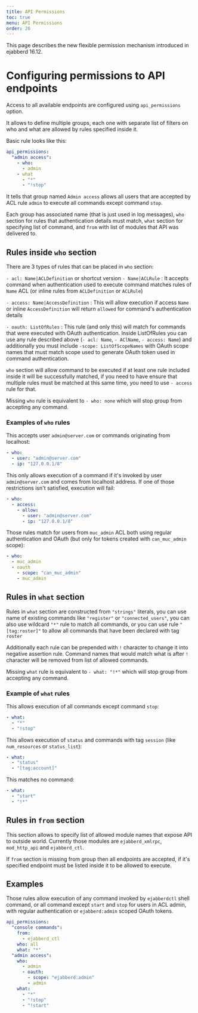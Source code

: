 ```yaml
---
title: API Permissions
toc: true
menu: API Permissions
order: 20
---
```


This page describes the new flexible permission mechanism introduced in
ejabberd 16.12.

# Configuring permissions to API endpoints

Access to all available endpoints are configured using `api_permissions` option.

It allows to define multiple groups, each one with separate list of filters
on who and what are allowed by rules specified inside it.

Basic rule looks like this:

``` yaml
api_permissions:
  "admin access":
    - who:
      - admin
    - what
      - "*"
      - "!stop"
```

It tells that group named `Admin access` allows all users that are accepted by
ACL rule `admin` to execute all commands except command `stop`.

Each group has associated name (that is just used in log messages), `who` section
for rules that authentication details must match, `what` section for specifying
list of command, and `from` with list of modules that API was delivered to.

## Rules inside `who` section

There are 3 types of rules that can be placed in `who` section:

`- acl: Name|ACLDefinition` or shortcut version `- Name|ACLRule`
: It accepts command when authentication used to execute command matches
  rules of `Name` ACL (or inline rules from `ACLDefinition` or `ACLRule`)

`- access: Name|AccessDefinition`
: This will allow execution if access `Name` or inline `AccessDefinition`
  will return `allowed` for command's authentication details

`- oauth: ListOfRules`
: This rule (and only this) will match for commands that were executed
  with OAuth authentication. Inside ListOfRules you can use any rule
  described above (`- acl: Name`, `- AClName`, `- access: Name`) and
  additionally you must include `-scope: ListOfScopeNames` with OAuth
  scope names that must match scope used to generate OAuth token used
  in command authentication.

`who` section will allow command to be executed if at least one rule
included inside it will be successfully matched, if you need to have
ensure that multiple rules must be matched at this same time, you
need to use `- access` rule for that.

Missing `who` rule is equivalent to `- who: none` which will stop group
from accepting any command.

### Examples of `who` rules

This accepts user `admin@server.com` or commands originating
from localhost:

``` yaml
- who:
  - user: "admin@server.com"
  - ip: "127.0.0.1/8"
```

This only allows execution of a command if it's invoked by user
`admin@server.com` and comes from localhost address.
If one of those restrictions isn't satisfied, execution will fail:

``` yaml
- who:
  - access:
    - allow:
      - user: "admin@server.com"
      - ip: "127.0.0.1/8"
```

Those rules match for users from `muc_admin` ACL both using regular
authentication and OAuth (but only for tokens created with `can_muc_admin` scope):

``` yaml
- who:
  - muc_admin
  - oauth
    - scope: "can_muc_admin"
    - muc_admin
```

## Rules in `what` section

Rules in `what` section are constructed from `"strings"` literals, you can
use name of existing commands like `"register"` or `"connected_users"`, you
can also use wildcard `"*"` rule to match all commands, or you can use rule
`"[tag:roster]"` to allow all commands that have been declared with tag `roster`

Additionally each rule can be prepended with `!` character to change
it into negative assertion rule. Command names that would match what is
after `!` character will be removed from list of allowed commands.

Missing `what` rule is equivalent to `- what: "!*"` which will stop group
from accepting any command.

### Example of `what` rules

This allows execution of all commands except command `stop`:

``` yaml
- what:
  - "*"
  - "!stop"
```

This allows execution of `status` and commands with tag `session`
(like `num_resources` or `status_list`):

``` yaml
- what:
  - "status"
  - "[tag:account]"
```

This matches no command:

``` yaml
- what:
  - "start"
  - "!*"
```

## Rules in `from` section

This section allows to specify list of allowed module names that expose API
to outside world. Currently those modules are `ejabberd_xmlrpc`, `mod_http_api`
and `ejabberd_ctl`.

If `from` section is missing from group then all endpoints are accepted,
if it's specified endpoint must be listed inside it to be allowed to execute.


## Examples

Those rules allow execution of any command invoked
by `ejabberdctl` shell command, or all command except `start` and `stop`
for users in ACL admin, with regular authentication or `ejabberd:admin`
scoped OAuth tokens.

``` yaml
api_permissions:
  "console commands":
    from:
      - ejabberd_ctl
    who: all
    what: "*"
  "admin access":
    who:
      - admin
      - oauth:
        - scope: "ejabberd:admin"
        - admin
    what:
      - "*"
      - "!stop"
      - "!start"
```
